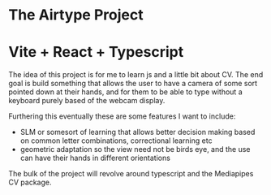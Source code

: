 # The Airtype Project 
# Vite + React + Typescript 


The idea of this project is for me to learn js and a little bit about CV. The end goal is build something that allows the user to have a camera of some sort pointed down at their hands, and for them to be able to type without a keyboard purely based of the webcam display. 

Furthering this eventually these are some features I want to include: 
 - SLM or somesort of learning that allows better decision making based on common letter combinations, correctional learning etc
 - geometric adaptation so the view need not be birds eye, and the use can have their hands in different orientations


The bulk of the project will revolve around typescript and the Mediapipes CV package. 

